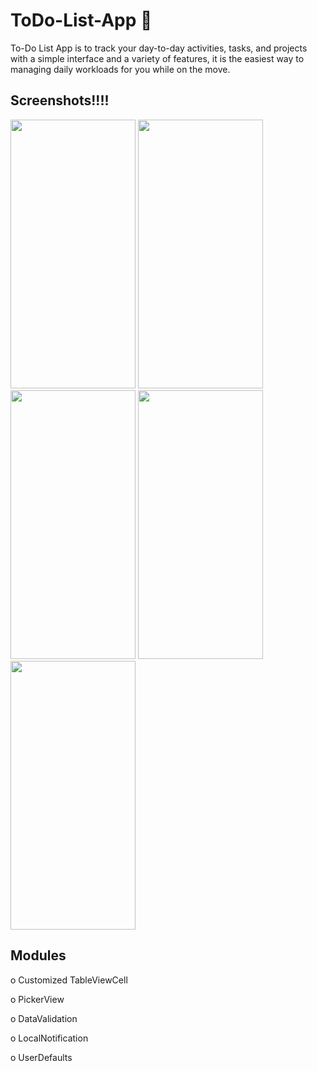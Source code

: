 # ToDo-List-App 📱 

To-Do List App is to track your day-to-day activities, tasks, and projects with a simple interface and a variety of features, it is the easiest way to managing daily workloads for you while on the move.

## Screenshots!!!!

<p float="left">
<img src="https://user-images.githubusercontent.com/88550114/168573030-bd76193d-8552-4c94-aca8-e2f82d14a4c6.png" width="200" height="430" />
<img src="https://user-images.githubusercontent.com/88550114/168573212-f5f3b891-be64-4f40-91ac-3c32c8906d10.png" width="200" height="430" />
<img src="https://user-images.githubusercontent.com/88550114/168573244-56f3e38d-b5a8-4f43-b3ac-dfa8be2ba51c.png" width="200" height="430" />
<img src="https://user-images.githubusercontent.com/88550114/168585752-252a58b2-5976-49c1-b554-3385de914904.png" width="200" height="430" />
<img src="https://user-images.githubusercontent.com/88550114/168576205-40e5eff9-02a6-4276-b29e-6001b230bac5.png" width="200" height="430" />
</p>

## Modules

o	Customized TableViewCell

o	PickerView

o	DataValidation

o	LocalNotification

o	UserDefaults

